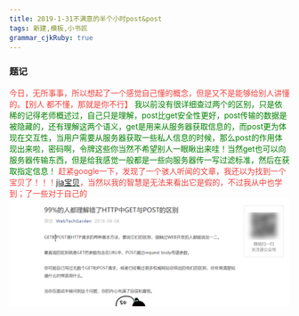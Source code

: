 ```yaml
---
title: 2019-1-31不满意的半个小时post&post
tags: 新建,模板,小书匠
grammar_cjkRuby: true
---
```

### 题记
<font color="#f1403c">今日，无所事事，所以想起了一个感觉自己懂的概念，但是又不是能够给别人讲懂的。【别人 都不懂，那就是你不行】
</font>
<font color='green'>我以前没有很详细查过两个的区别，只是依稀的记得老师概述过，自己只是理解，post比get安全性更好，post传输的数据是被隐藏的，还有理解这两个语义，get是用来从服务器获取信息的，而post更为体现在交互性，当用户需要从服务器获取一些私人信息的时候，那么post的作用体现出来啦，密码啊，令牌这些你当然不希望别人一眼瞅出来哇！当然get也可以向服务器传输东西，但是给我感觉一般都是一些向服务器传一写过滤标准，然后在获取指定信息！</font>
<font color="#f1403c">赶紧google一下，发现了一个骇人听闻的文章，我还以为找到一个宝贝了！！！[jia宝贝](https://mp.weixin.qq.com/s?__biz=MzI3NzIzMzg3Mw==&mid=100000054&idx=1&sn=71f6c214f3833d9ca20b9f7dcd9d33e4#rd)，当然以我的智慧是无法来看出它是假的，不过我从中也学到；了一些对于自己的</font>
![<font color='yellow'>假宝贝</font>](https://www.github.com/Merlynr/Markdown/raw/noteImg/小书匠/1548910435890.png)
<font color="#f1403c">
</font>
<font color="#f1403c">
</font>



